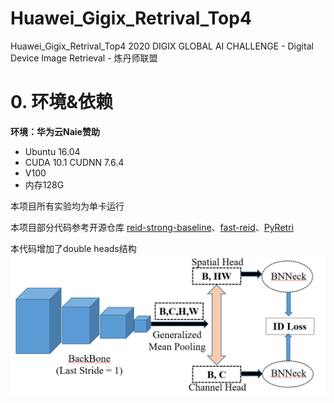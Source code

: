 # Huawei_Gigix_Retrival_Top4
 Huawei_Gigix_Retrival_Top4
2020 DIGIX GLOBAL AI CHALLENGE - Digital Device Image Retrieval - 炼丹师联盟

# 0. 环境&依赖

**环境：华为云Naie赞助**

+ Ubuntu 16.04
+ CUDA 10.1 CUDNN 7.6.4
+ V100
+ 内存128G

本项目所有实验均为单卡运行

本项目部分代码参考开源仓库 [reid-strong-baseline](https://github.com/michuanhaohao/reid-strong-baseline)、[fast-reid](https://github.com/JDAI-CV/fast-reid)、[PyRetri](https://github.com/PyRetri/PyRetri)

本代码增加了double heads结构
![double heads](/img/20201221131556.png)
